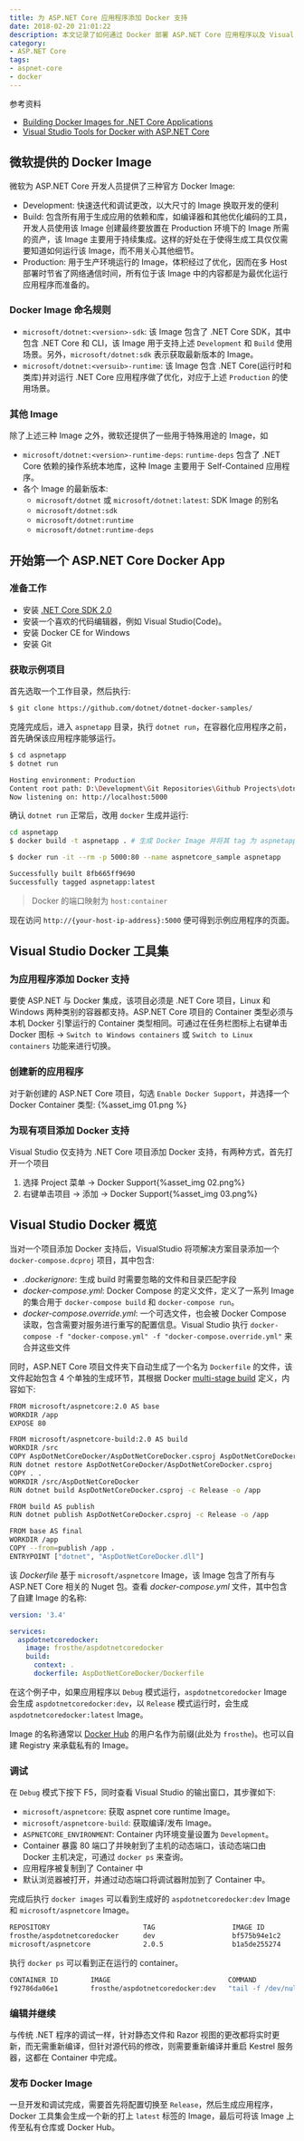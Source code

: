 ```yaml
---
title: 为 ASP.NET Core 应用程序添加 Docker 支持
date: 2018-02-20 21:01:22
description: 本文记录了如何通过 Docker 部署 ASP.NET Core 应用程序以及 Visual Studio 集成的 Docker 工具
category:
- ASP.NET Core
tags:
- aspnet-core
- docker
---
```


参考资料
- [Building Docker Images for .NET Core Applications](https://docs.microsoft.com/en-us/dotnet/core/docker/building-net-docker-images?view=aspnetcore-2.1)
- [Visual Studio Tools for Docker with ASP.NET Core](https://docs.microsoft.com/zh-cn/aspnet/core/host-and-deploy/docker/visual-studio-tools-for-docker?view=aspnetcore-2.1)

## 微软提供的 Docker Image

微软为 ASP.NET Core 开发人员提供了三种官方 Docker Image: 
- Development: 快速迭代和调试更改，以大尺寸的 Image 换取开发的便利
- Build: 包含所有用于生成应用的依赖和库，如编译器和其他优化编码的工具，开发人员使用该 Image 创建最终要放置在 Production 环境下的 Image 所需的资产，该 Image 主要用于持续集成。这样的好处在于使得生成工具仅仅需要知道如何运行该 Image，而不用关心其他细节。
- Production: 用于生产环境运行的 Image，体积经过了优化，因而在多 Host 部署时节省了网络通信时间，所有位于该 Image 中的内容都是为最优化运行应用程序而准备的。

### Docker Image 命名规则
- `microsoft/dotnet:<version>-sdk`: 该 Image 包含了 .NET Core SDK，其中包含 .NET Core 和 CLI，该 Image 用于支持上述 `Development` 和 `Build` 使用场景。另外，`microsoft/dotnet:sdk` 表示获取最新版本的 Image。
- `microsoft/dotnet:<versuib>-runtime`: 该 Image 包含 .NET Core(运行时和类库)并对运行 .NET Core 应用程序做了优化，对应于上述 `Production` 的使用场景。

### 其他 Image
除了上述三种 Image 之外，微软还提供了一些用于特殊用途的 Image，如
- `microsoft/dotnet:<version>-runtime-deps`: `runtime-deps` 包含了 .NET Core 依赖的操作系统本地库，这种 Image 主要用于 Self-Contained 应用程序。
- 各个 Image 的最新版本:
    - `microsoft/dotnet` 或 `microsoft/dotnet:latest`: SDK Image 的别名
    - `microsoft/dotnet:sdk`
    - `microsoft/dotnet:runtime`
    - `microsoft/dotnet:runtime-deps`

## 开始第一个 ASP.NET Core Docker App

### 准备工作
- 安装 [.NET Core SDK 2.0](https://www.microsoft.com/net/learn/get-started/windows)
- 安装一个喜欢的代码编辑器，例如 Visual Studio(Code)。
- 安装 Docker CE for Windows
- 安装 Git

### 获取示例项目
首先选取一个工作目录，然后执行: 
```bash
$ git clone https://github.com/dotnet/dotnet-docker-samples/
```
克隆完成后，进入 `aspnetapp` 目录，执行 `dotnet run`，在容器化应用程序之前，首先确保该应用程序能够运行。
```bash
$ cd aspnetapp
$ dotnet run

Hosting environment: Production
Content root path: D:\Development\Git Repositories\Github Projects\dotnet-docker-samples\aspnetapp
Now listening on: http://localhost:5000
```
确认 `dotnet run` 正常后，改用 `docker` 生成并运行:
```bash
cd aspnetapp
$ docker build -t aspnetapp . # 生成 Docker Image 并将其 tag 为 aspnetapp

$ docker run -it --rm -p 5000:80 --name aspnetcore_sample aspnetapp

Successfully built 8fb665ff9690
Successfully tagged aspnetapp:latest
```
> Docker 的端口映射为 `host:container`

现在访问 `http://{your-host-ip-address}:5000` 便可得到示例应用程序的页面。

## Visual Studio Docker 工具集
### 为应用程序添加 Docker 支持
要使 ASP.NET 与 Docker 集成，该项目必须是 .NET Core 项目，Linux 和 Windows 两种类别的容器都支持。ASP.NET Core 项目的 Container 类型必须与本机 Docker 引擎运行的 Container 类型相同。可通过在任务栏图标上右键单击 Docker 图标 -> `Switch to Windows containers` 或 `Switch to Linux containers` 功能来进行切换。

### 创建新的应用程序
对于新创建的 ASP.NET Core 项目，勾选 `Enable Docker Support`，并选择一个 Docker Container 类型:
{%asset_img 01.png %}

### 为现有项目添加 Docker 支持
Visual Studio 仅支持为 .NET Core 项目添加 Docker 支持，有两种方式，首先打开一个项目
1. 选择 Project 菜单 -> Docker Support{%asset_img 02.png%}
2. 右键单击项目 -> 添加 -> Docker Support{%asset_img 03.png%}

## Visual Studio Docker 概览
当对一个项目添加 Docker 支持后，VisualStudio 将项解决方案目录添加一个 `docker-compose.dcproj` 项目，其中包含:
- _.dockerignore_: 生成 build 时需要忽略的文件和目录匹配字段
- _docker-compose.yml_: Docker Compose 的定义文件，定义了一系列 Image 的集合用于 `docker-compose build` 和 `docker-compose run`。
- _docker-compose.override.yml_: 一个可选文件，也会被 Docker Compose 读取，包含需要对服务进行重写的配置信息。Visual Studio 执行 `docker-compose -f "docker-compose.yml" -f "docker-compose.override.yml"` 来合并这些文件

同时，ASP.NET Core 项目文件夹下自动生成了一个名为 `Dockerfile` 的文件，该文件起始包含 4 个单独的生成环节，其根据 Docker [multi-stage build](https://docs.docker.com/develop/develop-images/multistage-build/) 定义，内容如下:
```bash dockerfile
FROM microsoft/aspnetcore:2.0 AS base
WORKDIR /app
EXPOSE 80

FROM microsoft/aspnetcore-build:2.0 AS build
WORKDIR /src
COPY AspDotNetCoreDocker/AspDotNetCoreDocker.csproj AspDotNetCoreDocker/
RUN dotnet restore AspDotNetCoreDocker/AspDotNetCoreDocker.csproj
COPY . .
WORKDIR /src/AspDotNetCoreDocker
RUN dotnet build AspDotNetCoreDocker.csproj -c Release -o /app

FROM build AS publish
RUN dotnet publish AspDotNetCoreDocker.csproj -c Release -o /app

FROM base AS final
WORKDIR /app
COPY --from=publish /app .
ENTRYPOINT ["dotnet", "AspDotNetCoreDocker.dll"]
```
该 _Dockerfile_ 基于 `microsoft/aspnetcore` Image，该 Image 包含了所有与 ASP.NET Core 相关的 Nuget 包。查看 _docker-compose.yml_ 文件，其中包含了自建 Image 的名称:
```yaml docker-compose.yml
version: '3.4'

services:
  aspdotnetcoredocker:
    image: frosthe/aspdotnetcoredocker
    build:
      context: .
      dockerfile: AspDotNetCoreDocker/Dockerfile
```
在这个例子中，如果应用程序以 `Debug` 模式运行，`aspdotnetcoredocker` Image 会生成 `aspdotnetcoredocker:dev`，以 `Release` 模式运行时，会生成 `aspdotnetcoredocker:latest` Image。

Image 的名称通常以 [Docker Hub](https://hub.docker.com/) 的用户名作为前缀(此处为 `frosthe`)。也可以自建 Registry 来承载私有的 Image。

### 调试
在 `Debug` 模式下按下 F5，同时查看 Visual Studio 的输出窗口，其步骤如下:
- `microsoft/aspnetcore`: 获取 aspnet core runtime Image。
- `microsoft/aspnetcore-build`: 获取编译/发布 Image。
- `ASPNETCORE_ENVIRONMENT`: Container 内环境变量设置为 `Development`。
- Container 暴露 80 端口了并映射到了主机的动态端口，该动态端口由 Docker 主机决定，可通过 `docker ps` 来查询。
- 应用程序被复制到了 Container 中
- 默认浏览器被打开，并通过动态端口将调试器附加到了 Container 中。

完成后执行 `docker images` 可以看到生成好的 `aspdotnetcoredocker:dev` Image 和 `microsoft/aspnetcore` Image。
```bash
REPOSITORY                       TAG                   IMAGE ID            CREATED             SIZE
frosthe/aspdotnetcoredocker      dev                   bf575b94e1c2        2 weeks ago         345MB
microsoft/aspnetcore             2.0.5                 b1a5de255274        3 months ago        305MB
```
执行 `docker ps` 可以看到正在运行的 container。
```bash
CONTAINER ID        IMAGE                             COMMAND               CREATED             STATUS              PORTS                   NAMES
f92786da06e1        frosthe/aspdotnetcoredocker:dev   "tail -f /dev/null"   52 seconds ago      Up 50 seconds       0.0.0.0:32768->80/tcp   dockercompose3863187778964625453_aspdotnetcoredocker_1
```

### 编辑并继续
与传统 .NET 程序的调试一样，针对静态文件和 Razor 视图的更改都将实时更新，而无需重新编译，但针对源代码的修改，则需要重新编译并重启 Kestrel 服务器，这都在 Container 中完成。

### 发布 Docker Image
一旦开发和调试完成，需要首先将配置切换至 `Release`，然后生成应用程序，Docker 工具集会生成一个新的打上 `latest` 标签的 Image，最后可将该 Image 上传至私有仓库或 Docker Hub。